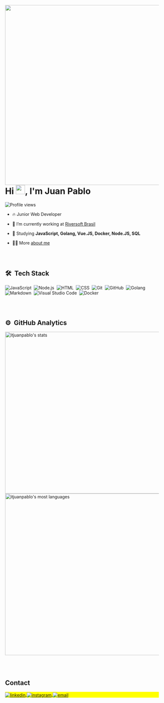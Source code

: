 <img align="right" height="590em" src="https://raw.githubusercontent.com/gist/itjuanpablo/9ce10ff2f0ede0c26df8b6f37041b9f4/raw/33fb89a186b29174993756a555520dc5d61f885f/githubcard.svg"/>
<h1 align="left">Hi <img src="https://raw.githubusercontent.com/kaueMarques/kaueMarques/master/hi.gif" height="30px">, I'm Juan Pablo</h1>
<p align="left"> <img src="https://komarev.com/ghpvc/?username=itjuanpbablo&color=yellow" alt="Profile views" /> </p>

- 🔥 Junior Web Developer 

- 🔭 I’m currently working at [Riversoft Brasil](https://www.riversoft.com.br/)

- 💬 Studying **JavaScript, Golang, Vue.JS, Docker, Node.JS, SQL**

- 👨‍💻 More [about me](https://itjuanpablo.netlify.app/)



<br><br>

## 🛠 &nbsp;Tech Stack

![JavaScript](https://img.shields.io/badge/-JavaScript-05122A?style=flat&logo=javascript)&nbsp;
![Node.js](https://img.shields.io/badge/-Node.js-05122A?style=flat&logo=node.js)&nbsp;
![HTML](https://img.shields.io/badge/-HTML-05122A?style=flat&logo=HTML5)&nbsp;
![CSS](https://img.shields.io/badge/-CSS-05122A?style=flat&logo=CSS3&logoColor=1572B6)&nbsp;
![Git](https://img.shields.io/badge/-Git-05122A?style=flat&logo=git)&nbsp;
![GitHub](https://img.shields.io/badge/-GitHub-05122A?style=flat&logo=github)&nbsp;
![Golang](https://img.shields.io/badge/-Golang-05122A?style=flat&logo=go)&nbsp;
![Markdown](https://img.shields.io/badge/-Markdown-05122A?style=flat&logo=markdown)&nbsp;
![Visual Studio Code](https://img.shields.io/badge/-Visual%20Studio%20Code-05122A?style=flat&logo=visual-studio-code&logoColor=007ACC)&nbsp;
![Docker](https://img.shields.io/badge/-Docker-05122A?style=flat&logo=docker)&nbsp;

<br><br>

## ⚙️ &nbsp;GitHub Analytics

<p align="left">
<img width="530em" src="https://github-readme-stats.vercel.app/api?username=itjuanpablo&show_icons=true&theme=vision-friendly-dark" alt="itjuanpablo's stats"/>
<img width="530em" src="https://github-readme-stats.vercel.app/api/top-langs/?username=itjuanpablo&layout=compact&theme=vision-friendly-dark" alt="itjuanpablo's most languages"/>
</p>


<br><br>

## Contact

<p align="left" style="background:yellow">
<a href="https://www.linkedin.com/in/juan-pablo-56b4b5191/" target="_blank">
  <img align="center" src="https://img.shields.io/badge/-Juan Pablo-05122A?style=flat&logo=linkedin" alt="linkedin"/>
</a>
<a href="https://www.instagram.com/_itjuanpablo/" target="_blank">
 <img align="center" src="https://img.shields.io/badge/-__itjuanpablo-05122A?style=flat&logo=instagram" alt="instagram"/>
</a>
<a href="mailto:contato.jpsft@gmail.com" target="_blank">
 <img align="center" src="https://img.shields.io/badge/-contato.jpsft@gmail.com-05122A?style=flat&logo=gmail" alt="email"/>
</a>
</p>
